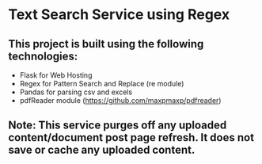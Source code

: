# Text Search Service using Regex

## This project is built using the following technologies:
- Flask for Web Hosting
- Regex for Pattern Search and Replace (re module)
- Pandas for parsing csv and excels
- pdfReader module (https://github.com/maxpmaxp/pdfreader)

## Note: This service purges off any uploaded content/document post page refresh. It does not save or cache any uploaded content. 
